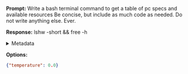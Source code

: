 **Prompt:**
Write a bash terminal command to get a table of pc specs and available resources
Be concise, but include as much code as needed. Do not write anything else. Ever.


**Response:**
lshw -short && free -h

<details><summary>Metadata</summary>

- Duration: 1361 ms
- Datetime: 2023-11-10T22:03:59.203973
- Model: gpt-3.5-turbo-0613

</details>

**Options:**
```json
{"temperature": 0.0}
```

